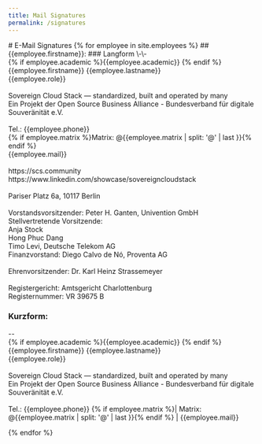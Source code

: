 ```yaml
---
title: Mail Signatures
permalink: /signatures
---
```

<head>
<meta charset="UTF-8">
<meta name="robots" content="none" />
</head>
# E-Mail Signatures
{% for employee in site.employees %}
## {{employee.firstname}}:
### Langform
<!-- Begin Long Signature {{employee.firstname}} -->
\-\-<br />
{% if employee.academic %}{{employee.academic}} {% endif %}{{employee.firstname}} {{employee.lastname}}<br />
{{employee.role}}<br />
<br />
Sovereign Cloud Stack — standardized, built and operated by many<br />
Ein Projekt der Open Source Business Alliance - Bundesverband für digitale Souveränität e.V.<br />
<br />
Tel.: {{employee.phone}}<br />
{% if employee.matrix %}Matrix: @{{employee.matrix | split: '@' | last }}{% endif %}<br />
{{employee.mail}}<br />
<br />
https://scs.community<br />
https://www.linkedin.com/showcase/sovereigncloudstack<br />
<br />
Pariser Platz 6a, 10117 Berlin<br />
<br />
Vorstandsvorsitzender: Peter H. Ganten, Univention GmbH<br />
Stellvertretende Vorsitzende:<br />
Anja Stock<br />
Hong Phuc Dang<br />
Timo Levi, Deutsche Telekom AG<br />
Finanzvorstand: Diego Calvo de Nó, Proventa AG<br />
<br />
Ehrenvorsitzender: Dr. Karl Heinz Strassemeyer<br />
<br />
Registergericht: Amtsgericht Charlottenburg<br />
Registernummer: VR 39675 B<br />

<!-- End Long Signature {{employee.firstname}} -->
### Kurzform:
<!-- Begin Short Signature {{employee.firstname}} -->

\-\-<br />
{% if employee.academic %}{{employee.academic}} {% endif %}{{employee.firstname}} {{employee.lastname}}<br />
{{employee.role}}<br />
<br />
Sovereign Cloud Stack — standardized, built and operated by many<br />
Ein Projekt der Open Source Business Alliance - Bundesverband für digitale Souveränität e.V.<br />
<br />
Tel.: {{employee.phone}} {% if employee.matrix %}\| Matrix: @{{employee.matrix | split: '@' | last }}{% endif %} \| {{employee.mail}}

<!-- End Short Signature {{employee.firstname}} -->
{% endfor %}
